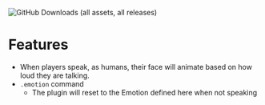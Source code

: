 ![GitHub Downloads (all assets, all releases)](https://img.shields.io/github/downloads/tayjay/Talky/total)

# Features
- When players speak, as humans, their face will animate based on how loud they are talking.
- `.emotion` command
  - The plugin will reset to the Emotion defined here when not speaking
